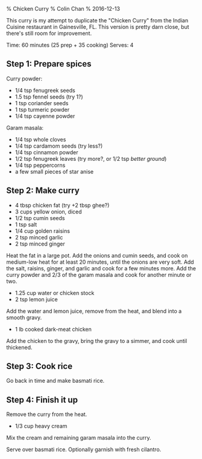 % Chicken Curry
% Colin Chan
% 2016-12-13

This curry is my attempt to duplicate the "Chicken Curry" from the Indian
Cuisine restaurant in Gainesville, FL. This version is pretty darn close, but
there's still room for improvement.

Time: 60 minutes (25 prep + 35 cooking)
Serves: 4

## Step 1: Prepare spices

Curry powder:

* 1/4 tsp fenugreek seeds
* 1.5 tsp fennel seeds (try 1?)
* 1 tsp coriander seeds
* 1 tsp turmeric powder
* 1/4 tsp cayenne powder

Garam masala:

* 1/4 tsp whole cloves
* 1/4 tsp cardamom seeds (try less?)
* 1/4 tsp cinnamon powder
* 1/2 tsp fenugreek leaves (try more?, or 1/2 tsp *better ground*)
* 1/4 tsp peppercorns
* a few small pieces of star anise

## Step 2: Make curry

* 4 tbsp chicken fat (try +2 tbsp ghee?)
* 3 cups yellow onion, diced
* 1/2 tsp cumin seeds
* 1 tsp salt
* 1/4 cup golden raisins
* 2 tsp minced garlic
* 2 tsp minced ginger

Heat the fat in a large pot.  Add the onions and cumin seeds, and cook on
medium-low heat for at least 20 minutes, until the onions are very soft.  Add
the salt, raisins, ginger, and garlic and cook for a few minutes more.  Add the
curry powder and 2/3 of the garam masala and cook for another minute or two.

* 1.25 cup water or chicken stock
* 2 tsp lemon juice

Add the water and lemon juice, remove from the heat, and blend into a smooth
gravy.

* 1 lb cooked dark-meat chicken

Add the chicken to the gravy, bring the gravy to a simmer, and cook until
thickened.

## Step 3: Cook rice

Go back in time and make basmati rice.

## Step 4: Finish it up

Remove the curry from the heat.

* 1/3 cup heavy cream

Mix the cream and remaining garam masala into the curry.

Serve over basmati rice.  Optionally garnish with fresh cilantro.
